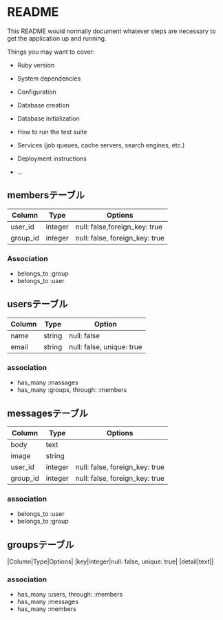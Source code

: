 # README

This README would normally document whatever steps are necessary to get the
application up and running.

Things you may want to cover:

* Ruby version

* System dependencies

* Configuration

* Database creation

* Database initialization

* How to run the test suite

* Services (job queues, cache servers, search engines, etc.)

* Deployment instructions

* ...


## membersテーブル
|Column|Type|Options|
|------|----|-------|
|user_id|integer|null: false,foreign_key: true|
|group_id|integer|null: false, foreign_key: true|

### Association
- belongs_to :group
- belongs_to :user


## usersテーブル
|Column|Type|Option|
|------|----|------|
|name|string|null: false|
|email|string|null: false, unique: true|

### association
- has_many :massages
- has_many :groups, through: :members


## messagesテーブル
|Column|Type|Options|
|------|----|-------|
|body|text||
|image|string||
|user_id|integer|null: false, foreign_key: true|
|group_id|integer|null: false, foreign_key: true|

### association
- belongs_to :user
- belongs_to :group


## groupsテーブル
|Column|Type|Options|
|key|integer|null: false, unique: true|
|detail|text||

### association
- has_many :users, through: :members
- has_many :messages
- has_many :members
